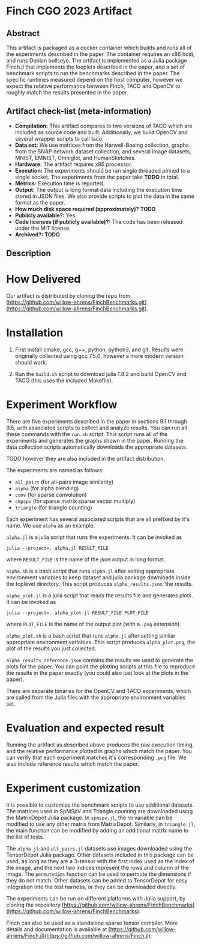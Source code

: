 # Finch CGO 2023 Artifact

## Abstract

This artifact is packaged as a docker container which builds and runs all of the
experiments described in the paper. The container requires an x86 host, and runs
Debian bullseye. The artifact is implemented as a Julia package Finch.jl that
implements the looplets described in the paper, and a set of benchmark scripts
to run the benchmarks described in the paper. The specific runtimes measured
depend on the host computer, however we expect the relative performance between
Finch, TACO and OpenCV to roughly match the results presented in the paper.

## Artifact check-list (meta-information)
- **Compilation:**  This artifact compares to two versions of TACO which are
  included as source code and built. Additionally, we build OpenCV and several
  wrapper scripts to call taco.
- **Data set:** We use matrices from the Harwell-Boeing collection, graphs from
  the SNAP network dataset collection, and several image datasets, MNIST, EMNIST,
  Omniglot, and HumanSketches.
- **Hardware:** The artifact requires x86 processor.
- **Execution:** The experiments should be ran single threaded pinned to a
  single socket. The experiments from the paper take **TODO** in total. 
- **Metrics:** Execution time is reported.
- **Output:** The output is long format data including the execution time stored
  in JSON files. We also provide scripts to plot the data in the same format as
  the paper.
- **How much disk space required (approximately)?** **TODO**
- **Publicly available?:** Yes
- **Code licenses (if publicly available)?:** The code has been released under
  the MIT license. 
- **Archived?:** **TODO**

## Description
# How Delivered
Our artifact is distributed by cloning the repo from
[https://github.com/willow-ahrens/FinchBenchmarks.git](https://github.com/willow-ahrens/FinchBenchmarks.git).

# Installation

1. First install cmake, gcc, g++, python, python3, and git. Results
were originally collected using gcc 7.5.0, however a more modern version should
work.

2. Run the `build.sh` script to download julia 1.8.2 and build
OpenCV and TACO (this uses the included Makefile).


# Experiment Workflow
There are five experiments described in the paper in sections 9.1 through 9.5,
with associated scripts to collect and analyze results. You can run all these
commands with the `run.sh` script. This script runs all of the experiments and
generates the graphs shown in the paper. Running the data collection scripts
automatically downloads the appropriate datasets.

TODO however they are also included in the artifact distribution. 

The experiments are named as follows:
  - `all_pairs` (for all-pairs image similarity)
  - `alpha` (for alpha blending)
  - `conv` (for sparse convolution)
  - `smpspv` (for sparse matrix sparse vector multiply)
  - `triangle` (for triangle counting)

Each experiment has several associated scripts that are all prefixed by it's
name. We use `alpha` as an example.

`alpha.jl` is a julia script that runs the experiments. It can be invoked as

`julia --project=. alpha.jl RESULT_FILE`

where `RESULT_FILE` is the name of the json output in long format.

`alpha.sh` is a bash script that runs `alpha.jl` after setting appropriate
environment variables to keep dataset and julia package downloads inside the
toplevel directory. This script produces `alpha_results.json`, the results.

`alpha_plot.jl` is a julia script that reads the results file and generates
plots. It can be invoked as 

`julia --project=. alpha_plot.jl RESULT_FILE PLOT_FILE`

where `PLOT_FILE` is the name of the output plot (with a `.png` extension).

`alpha_plot.sh` is a bash script that runs `alpha.jl` after setting similar
appropriate environment variables. This script produces `alpha_plot.png`,
the plot of the results you just collected.

`alpha_results_reference.json` contains the results we used to generate the
plots for the paper. You can point the plotting scripts at this file to
reproduce the results in the paper exactly (you could also just look at the
plots in the paper).

There are separate binaries for the OpenCV and TACO experiments, which are
called from the Julia files with the appropriate environment variables set. 

# Evaluation and expected result
Running the artifact as described above produces the raw execution timing, and
the relative performance plotted in graphs which match the paper. You can verify that
each experiment matches it's corresponding `.png` file. We also include
reference results which match the paper. 

# Experiment customization

It is possible to customize the benchmark scripts to use additional datasets.
The matrices used in SpMSpV and Triangle counting are downloaded using the
MatrixDepot Julia package. In `spmspv.jl`, the `hb` variable can be modified to
use any other matrix from MatrixDepot. Similarly, in `triangle.jl`, the main
function can be modified by adding an additional matrix name to the list of
tests. 

The `alpha.jl` and `all_pairs.jl` datasets use images downloaded using the
TensorDepot Julia package. Other datasets included in this package can be used,
as long as they are a 3-tensor with the first index used as the index of the
image, and the next two indices represent the rows and column of the image. The
`permutedims` function can be used to permute the dimensions if they do not
match. Other datasets can be added to TensorDepot for easy integration into the
test harness, or they can be downloaded directly. 

The experiments can be run on different platforms with Julia support, by cloning
the repository
[https://github.com/willow-ahrens/FinchBenchmarks](https://github.com/willow-ahrens/FinchBenchmarks). 

Finch can also be used as a standalone sparse tensor compiler. More details and
documentation is available at
[https://github.com/willow-ahrens/Finch.jl](https://github.com/willow-ahrens/Finch.jl). 